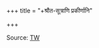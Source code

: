 +++
title = "+श्रौत-सूत्राणि प्रकीर्णानि"

+++

Source: [TW](https://vedicreserve.miu.edu/kalpa/shrauta/mashaka_shrauta_sutra.pdf)
